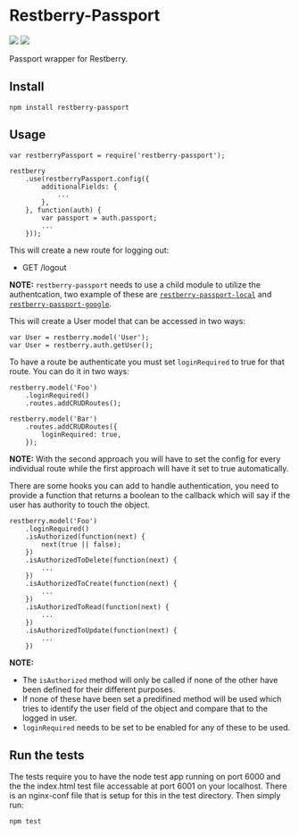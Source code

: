Restberry-Passport
==================

[![](https://img.shields.io/npm/v/restberry-passport.svg)](https://www.npmjs.com/package/restberry-passport) [![](https://img.shields.io/npm/dm/restberry-passport.svg)](https://www.npmjs.com/package/restberry-passport)

Passport wrapper for Restberry.

## Install

```
npm install restberry-passport
```

## Usage

```
var restberryPassport = require('restberry-passport');

restberry
    .use(restberryPassport.config({
        additionalFields: {
            ...
        },
    }, function(auth) {
        var passport = auth.passport;
        ...
    }));
```

This will create a new route for logging out:
- GET /logout

**NOTE:** `restberry-passport` needs to use a child module to utilize the authentcation,
two example of these are [`restberry-passport-local`](https://github.com/materik/restberry-passport-local) and [`restberry-passport-google`](https://github.com/materik/restberry-passport-google).

This will create a User model that can be accessed in two ways:

```
var User = restberry.model('User');
var User = restberry.auth.getUser();
```

To have a route be authenticate you must set `loginRequired` to true for that
route. You can do it in two ways:

```
restberry.model('Foo')
    .loginRequired()
    .routes.addCRUDRoutes();

restberry.model('Bar')
    .routes.addCRUDRoutes({
        loginRequired: true,
    });
```

**NOTE:** With the second approach you will have to set the config for every
individual route while the first approach will have it set to true automatically.

There are some hooks you can add to handle authentication, you need to provide a
function that returns a boolean to the callback which will say if the user has
authority to touch the object.

```
restberry.model('Foo')
    .loginRequired()
    .isAuthorized(function(next) {
        next(true || false);
    })
    .isAuthorizedToDelete(function(next) {
        ...
    })
    .isAuthorizedToCreate(function(next) {
        ...
    })
    .isAuthorizedToRead(function(next) {
        ...
    })
    .isAuthorizedToUpdate(function(next) {
        ...
    })
```

**NOTE:**
* The `isAuthorized` method will only be called if none of the other have been defined
  for their different purposes.
* If none of these have been set a predifined method will be used which tries to
  identify the user field of the object and compare that to the logged in user.
* `loginRequired` needs to be set to be enabled for any of these to be used.

## Run the tests

The tests require you to have the node test app running on port 6000 and
the the index.html test file accessable at port 6001 on your localhost.
There is an nginx-conf file that is setup for this in the test directory.
Then simply run:

```
npm test
```
